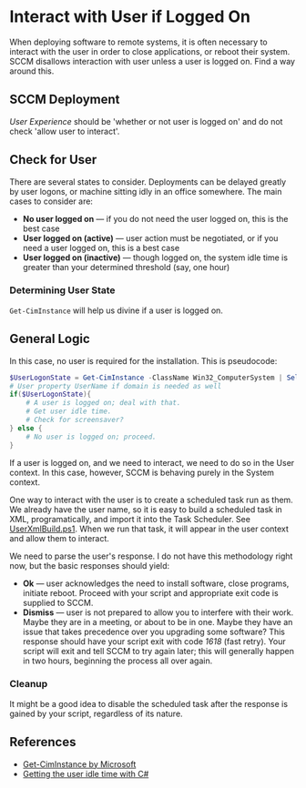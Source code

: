 # Interact with User if Logged On
When deploying software to remote systems, it is often necessary to interact with the user in order to close applications, or reboot their system. SCCM disallows interaction with user unless a user is logged on. Find a way around this.

## SCCM Deployment
_User Experience_ should be 'whether or not user is logged on' and do not check 'allow user to interact'.

## Check for User
There are several states to consider. Deployments can be delayed greatly by user logons, or machine sitting idly in an office somewhere. The main cases to consider are:
* **No user logged on** &mdash; if you do not need the user logged on, this is the best case
* **User logged on (active)** &mdash; user action must be negotiated, or if you need a user logged on, this is a best case
* **User logged on (inactive)** &mdash; though logged on, the system idle time is greater than your determined threshold (say, one hour)

### Determining User State
``Get-CimInstance`` will help us divine if a user is logged on.

## General Logic

In this case, no user is required for the installation. This is pseudocode:

```powershell
$UserLogonState = Get-CimInstance -ClassName Win32_ComputerSystem | Select-Object -Property Name
# User property UserName if domain is needed as well
if($UserLogonState){
    # A user is logged on; deal with that.
    # Get user idle time.
    # Check for screensaver?
} else {
    # No user is logged on; proceed.
}
```

If a user is logged on, and we need to interact, we need to do so in the User context. In this case, however, SCCM is behaving purely in the System context.

One way to interact with the user is to create a scheduled task run as them. We already have the user name, so it is easy to build a scheduled task in XML, programatically, and import it into the Task Scheduler. See [UserXmlBuild.ps1](UserXmlBuild.ps1). When we run that task, it will appear in the user context and allow them to interact.

We need to parse the user's response. I do not have this methodology right now, but the basic responses should yield:
* **Ok** &mdash; user acknowledges the need to install software, close programs, initiate reboot. Proceed with your script and appropriate exit code is supplied to SCCM.
* **Dismiss** &mdash; user is not prepared to allow you to interfere with their work. Maybe they are in a meeting, or about to be in one. Maybe they have an issue that takes precedence over you upgrading some software? This response should have your script exit with code *1618* (fast retry). Your script will exit and tell SCCM to try again later; this will generally happen in two hours, beginning the process all over again.

### Cleanup
It might be a good idea to disable the scheduled task after the response is gained by your script, regardless of its nature.

## References
* [Get-CimInstance by Microsoft](https://docs.microsoft.com/en-us/powershell/module/cimcmdlets/get-ciminstance?view=powershell-7)
* [Getting the user idle time with C#](https://www.codeproject.com/articles/13384/getting-the-user-idle-time-with-c)
